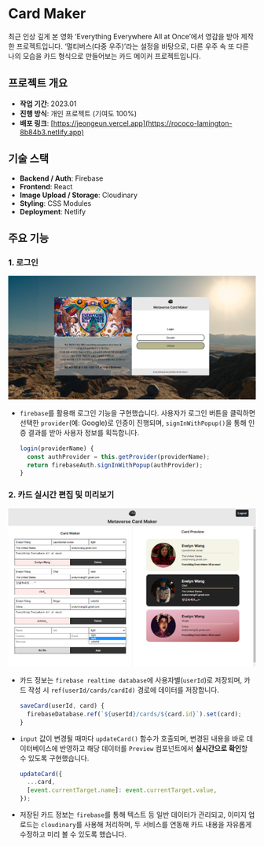 # Card Maker
최근 인상 깊게 본 영화 ‘Everything Everywhere All at Once’에서 영감을 받아 제작한 프로젝트입니다. ‘멀티버스(다중 우주)’라는 설정을 바탕으로, 다른 우주 속 또 다른 나의 모습을 카드 형식으로 만들어보는 카드 메이커 프로젝트입니다.

## 프로젝트 개요
- **작업 기간**: 2023.01
- **진행 방식**: 개인 프로젝트 (기여도 100%)
- **배포 링크**: [https://jeongeun.vercel.app](https://rococo-lamington-8b84b3.netlify.app)

## 기술 스택
- **Backend / Auth**: Firebase
- **Frontend**: React
- **Image Upload / Storage**: Cloudinary
- **Styling**: CSS Modules
- **Deployment**: Netlify

## 주요 기능

### 1. 로그인

<img src="./public/images/github01.png" alt=" " />

- `firebase`를 활용해 로그인 기능을 구현했습니다. 사용자가 로그인 버튼을 클릭하면 선택한 `provider`(예: Google)로 인증이 진행되며, `signInWithPopup()`을 통해 인증 결과를 받아 사용자 정보를 획득합니다.

  ```jsx
  login(providerName) {
    const authProvider = this.getProvider(providerName);
    return firebaseAuth.signInWithPopup(authProvider);
  }
  ```

### 2. 카드 실시간 편집 및 미리보기

<img src="./public/images/github02.png" alt=" " />

- 카드 정보는 `firebase realtime database`에 사용자별(`userId`)로 저장되며, 카드 작성 시 `ref(userId/cards/cardId)` 경로에 데이터를 저장합니다.

  ```jsx
  saveCard(userId, card) {
    firebaseDatabase.ref(`${userId}/cards/${card.id}`).set(card);
  }
  ```

- `input` 값이 변경될 때마다 `updateCard()` 함수가 호출되며, 변경된 내용을 바로 데이터베이스에 반영하고 해당 데이터를 `Preview` 컴포넌트에서 **실시간으로 확인**할 수 있도록 구현했습니다.

  ```jsx
  updateCard({
    ...card,
    [event.currentTarget.name]: event.currentTarget.value,
  });
  ```

- 저장된 카드 정보는 `firebase`를 통해 텍스트 등 일반 데이터가 관리되고, 이미지 업로드는 `cloudinary`를 사용해 처리하며, 두 서비스를 연동해 카드 내용을 자유롭게 수정하고 미리 볼 수 있도록 했습니다.
